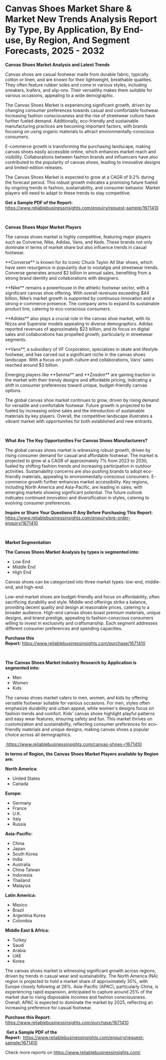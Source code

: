 <p><h1>Canvas Shoes Market Share & Market New Trends Analysis Report By Type, By Application, By End-use, By Region, And Segment Forecasts, 2025 - 2032</h1></p><p><strong>Canvas Shoes Market Analysis and Latest Trends</strong></p>
<p><p>Canvas shoes are casual footwear made from durable fabric, typically cotton or linen, and are known for their lightweight, breathable qualities. They often feature rubber soles and come in various styles, including sneakers, loafers, and slip-ons. Their versatility makes them suitable for various occasions, appealing to a wide demographic.</p><p>The Canvas Shoes Market is experiencing significant growth, driven by changing consumer preferences towards casual and comfortable footwear. Increasing fashion consciousness and the rise of streetwear culture have further fueled demand. Additionally, eco-friendly and sustainable manufacturing practices are becoming important factors, with brands focusing on using organic materials to attract environmentally-conscious consumers.</p><p>E-commerce growth is transforming the purchasing landscape, making canvas shoes easily accessible online, which enhances market reach and visibility. Collaborations between fashion brands and influencers have also contributed to the popularity of canvas shoes, leading to innovative designs and limited-edition releases. </p><p>The Canvas Shoes Market is expected to grow at a CAGR of 9.2% during the forecast period. This robust growth indicates a promising future fueled by ongoing trends in fashion, sustainability, and consumer behavior. Market players will need to adapt to these trends to stay competitive.</p></p>
<p><strong>Get a Sample PDF of the Report:&nbsp;</strong> <a href="https://www.reliablebusinessinsights.com/enquiry/request-sample/1671410?utm_campaign=2354&utm_medium=2&utm_source=Github&utm_content=ia&utm_term=07022025&utm_id=canvas-shoes">https://www.reliablebusinessinsights.com/enquiry/request-sample/1671410</a></p>
<p>&nbsp;</p>
<p><strong>Canvas Shoes Major Market Players</strong></p>
<p><p>The canvas shoes market is highly competitive, featuring major players such as Converse, Nike, Adidas, Vans, and Keds. These brands not only dominate in terms of market share but also influence trends in casual footwear.</p><p>**Converse** is known for its iconic Chuck Taylor All Star shoes, which have seen resurgence in popularity due to nostalgia and streetwear trends. Converse generates around $2 billion in annual sales, benefiting from a strong brand identity and collaborations with designers.</p><p>**Nike** remains a powerhouse in the athletic footwear sector, with a significant canvas shoe offering. With overall revenues exceeding $44 billion, Nike’s market growth is supported by continuous innovation and a strong e-commerce presence. The company aims to expand its sustainable product line, catering to eco-conscious consumers.</p><p>**Adidas** also plays a crucial role in the canvas shoe market, with its Nizza and Superstar models appealing to diverse demographics. Adidas reported revenues of approximately $23 billion, and its focus on digital sales and collaborations has propelled growth, particularly in streetwear segments.</p><p>**Vans**, a subsidiary of VF Corporation, specializes in skate and lifestyle footwear, and has carved out a significant niche in the canvas shoes landscape. With a focus on youth culture and collaborations, Vans’ sales reached around $3 billion. </p><p>Emerging players like **Senma** and **Zosdon** are gaining traction in the market with their trendy designs and affordable pricing, indicating a shift in consumer preferences toward unique, budget-friendly canvas options. </p><p>The global canvas shoe market continues to grow, driven by rising demand for versatile and comfortable footwear. Future growth is projected to be fueled by increasing online sales and the introduction of sustainable materials by key players. Overall, the competitive landscape illustrates a vibrant market with opportunities for both established and new entrants.</p></p>
<p>&nbsp;</p>
<p><strong>What Are The Key Opportunities For Canvas Shoes Manufacturers?</strong></p>
<p><p>The global canvas shoes market is witnessing robust growth, driven by rising consumer demand for casual and affordable footwear. The market is projected to grow at a CAGR of approximately 7% from 2023 to 2030, fueled by shifting fashion trends and increasing participation in outdoor activities. Sustainability concerns are also pushing brands to adopt eco-friendly materials, appealing to environmentally-conscious consumers. E-commerce growth further enhances market accessibility. Key regions, including North America and Asia-Pacific, are leading in sales, with emerging markets showing significant potential. The future outlook indicates continued innovation and diversification in styles, catering to evolving consumer preferences.</p></p>
<p><strong>Inquire or Share Your Questions If Any Before Purchasing This Report:</strong> <a href="https://www.reliablebusinessinsights.com/enquiry/pre-order-enquiry/1671410?utm_campaign=2354&utm_medium=2&utm_source=Github&utm_content=ia&utm_term=07022025&utm_id=canvas-shoes">https://www.reliablebusinessinsights.com/enquiry/pre-order-enquiry/1671410</a></p>
<p>&nbsp;</p>
<p><strong>Market Segmentation</strong></p>
<p><strong>The Canvas Shoes Market Analysis by types is segmented into:</strong></p>
<p><ul><li>Low End</li><li>Middle End</li><li>High End</li></ul></p>
<p><p>Canvas shoes can be categorized into three market types: low-end, middle-end, and high-end. </p><p>Low-end market shoes are budget-friendly and focus on affordability, often sacrificing durability and style. Middle-end offerings strike a balance, providing decent quality and design at reasonable prices, catering to a broader audience. High-end canvas shoes boast premium materials, unique designs, and brand prestige, appealing to fashion-conscious consumers willing to invest in exclusivity and craftsmanship. Each segment addresses different consumer preferences and spending capacities.</p></p>
<p><strong>Purchase this Report:&nbsp;</strong><a href="https://www.reliablebusinessinsights.com/purchase/1671410?utm_campaign=2354&utm_medium=2&utm_source=Github&utm_content=ia&utm_term=07022025&utm_id=canvas-shoes">https://www.reliablebusinessinsights.com/purchase/1671410</a></p>
<p>&nbsp;</p>
<p><strong>The Canvas Shoes Market Industry Research by Application is segmented into:</strong></p>
<p><ul><li>Men</li><li>Women</li><li>Kids</li></ul></p>
<p><p>The canvas shoes market caters to men, women, and kids by offering versatile footwear suitable for various occasions. For men, styles often emphasize durability and urban appeal, while women's designs focus on fashion trends and comfort. Kids' canvas shoes highlight playful patterns and easy wear features, ensuring safety and fun. This market thrives on customization and sustainability, reflecting consumer preferences for eco-friendly materials and unique designs, making canvas shoes a popular choice across all demographics.</p></p>
<p><a href="https://www.reliablebusinessinsights.com/canvas-shoes-r1671410?utm_campaign=2354&utm_medium=2&utm_source=Github&utm_content=ia&utm_term=07022025&utm_id=canvas-shoes">&nbsp;https://www.reliablebusinessinsights.com/canvas-shoes-r1671410</a></p>
<p><strong>In terms of Region, the Canvas Shoes Market Players available by Region are:</strong></p>
<p>
    <p> <strong> North America: </strong>
        <ul>
            <li>United States</li>
            <li>Canada</li>
        </ul>
        </p> 
    <p> <strong> Europe: </strong>
        <ul>
            <li>Germany</li>
            <li>France</li>
            <li>U.K.</li>
            <li>Italy</li>
            <li>Russia</li>
        </ul>
        </p> 
    <p> <strong> Asia-Pacific: </strong>
        <ul>
            <li>China</li>
            <li>Japan</li>
            <li>South Korea</li>
            <li>India</li>
            <li>Australia</li>
            <li>China Taiwan</li>
            <li>Indonesia</li>
            <li>Thailand</li>
            <li>Malaysia</li>
        </ul>
        </p> 
    <p> <strong> Latin America: </strong>
        <ul>
            <li>Mexico</li>
            <li>Brazil</li>
            <li>Argentina Korea</li>
            <li>Colombia</li>
        </ul>
        </p> 
    <p> <strong> Middle East & Africa: </strong>
        <ul>
            <li>Turkey</li>
            <li>Saudi</li>
            <li>Arabia</li>
            <li>UAE</li>
            <li>Korea</li>
        </ul>
    </p>
    </p>
<p><p>The canvas shoes market is witnessing significant growth across regions, driven by trends in casual wear and sustainability. The North America (NA) region is projected to hold a market share of approximately 30%, with Europe closely following at 28%. Asia-Pacific (APAC), particularly China, is experiencing rapid expansion, anticipated to capture around 25% of the market due to rising disposable incomes and fashion consciousness. Overall, APAC is expected to dominate the market by 2025, reflecting an increasing preference for casual footwear.</p></p>
<p><strong>Purchase this Report: </strong><a href="https://www.reliablebusinessinsights.com/purchase/1671410?utm_campaign=2354&utm_medium=2&utm_source=Github&utm_content=ia&utm_term=07022025&utm_id=canvas-shoes">https://www.reliablebusinessinsights.com/purchase/1671410</a></p>
<p>&nbsp;<strong>Get a Sample PDF of the Report:&nbsp;&nbsp;</strong><a href="https://www.reliablebusinessinsights.com/enquiry/request-sample/1671410?utm_campaign=2354&utm_medium=2&utm_source=Github&utm_content=ia&utm_term=07022025&utm_id=canvas-shoes">https://www.reliablebusinessinsights.com/enquiry/request-sample/1671410</a></p>
<p><strong></strong></p>
<p>Check more reports on <a href="https://www.reliablebusinessinsights.com/?utm_campaign=2354&utm_medium=2&utm_source=Github&utm_content=ia&utm_term=07022025&utm_id=canvas-shoes">https://www.reliablebusinessinsights.com/</a></p>